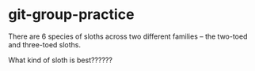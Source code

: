# git-group-practice
There are 6 species of sloths across two different families – the two-toed and three-toed sloths.

What kind of sloth is best?????? 
